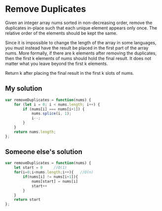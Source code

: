 # Remove Duplicates
Given an integer array nums sorted in non-decreasing order, remove the duplicates in-place such that each unique element appears only once. The relative order of the elements should be kept the same.

Since it is impossible to change the length of the array in some languages, you must instead have the result be placed in the first part of the array nums. More formally, if there are k elements after removing the duplicates, then the first k elements of nums should hold the final result. It does not matter what you leave beyond the first k elements.

Return k after placing the final result in the first k slots of nums.



## My solution
```js
var removeDuplicates = function(nums) {
    for (let i = 0; i < nums.length; i++) {
        if (nums[i] === nums[i+1]) {
            nums.splice(i, 1);
            i--;
        }
    }
    return nums.length;
};
```

## Someone else's solution
```js
var removeDuplicates = function(nums) {
    let start = 0     //O(1)
    for(i=0;i<nums.length;i++){   //O(n)
        if(nums[i] != nums[i+1]){
            nums[start] = nums[i]
            start++
        }
    }
    return start
};
```
